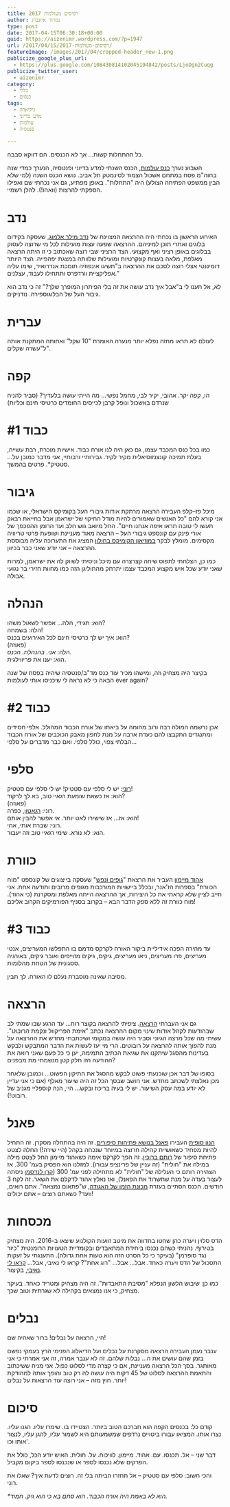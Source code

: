 ```yaml
---
title: רסיסים מעולמות 2017
author: נמרוד איזנברג
type: post
date: 2017-04-15T06:30:18+00:00
guid: https://aizenimr.wordpress.com/?p=1947
url: /2017/04/15/רסיסים-מעולמות-2017/
featureImage: /images/2017/04/cropped-header_new-1.png
publicize_google_plus_url:
  - https://plus.google.com/108430814102045194842/posts/LjoDgn2Cuqg
publicize_twitter_user:
  - aizenimr
category:
  - כללי
  - כנסים
tags:
  - גיקיאדה
  - מדע בדיוני
  - עולמות
  - פנטסיה

---
```

<span lang="he-IL">כל ההתחלות קשות… אך לא הכנסים</span><span lang="en-US">. </span><span lang="he-IL">הם דווקא סבבה</span><span lang="en-US">.</span>

<span lang="he-IL">השבוע נערך <a href="http://2017.olamot-con.org.il/">כנס עולמות</a></span><span lang="en-US">, </span><span lang="he-IL">הכנס השנתי למדע בדיוני ופנטסיה</span><span lang="en-US">, </span><span lang="he-IL">הנערך כמדי שנה בחוה</span><span lang="en-US">"</span><span lang="he-IL">מ פסח במתחם אשכול הצמוד לסינמטק תל אביב</span><span lang="en-US">. </span><span lang="he-IL">נושא הכנס השנה </span><span lang="en-US">(</span><span lang="he-IL">למי שלא הבין ממשפט הפתיחה הצולע</span><span lang="en-US">) </span><span lang="he-IL">היה </span><span lang="en-US">"</span><span lang="he-IL">התחלות</span><span lang="en-US">". </span><span lang="he-IL">באופן מפתיע</span><span lang="en-US">, </span><span lang="he-IL">גם אני נכחתי שם ואפילו הספקתי להרצות </span><span lang="en-US">(</span><span lang="he-IL">וואהו</span><span lang="en-US">!). </span><span lang="he-IL">להלן רשמיי</span><span lang="en-US">.</span>

# <span lang="he-IL">נדב</span>

<span lang="he-IL">האירוע הראשון בו נכחתי היה ההרצאה המצוינת של <a href="http://www.fantastic-library.com/">נדב מילר אלמוג</a></span><span lang="en-US">, </span><span lang="he-IL">שעסקה בקידום בלוגים ואתרי תוכן למיניהם</span><span lang="en-US">. </span><span lang="he-IL">ההרצאה שפעה עצות מועילות לכל מי שרוצה לעסוק בבלוגים באופן רציני ואף מקצועי</span><span lang="en-US">. </span><span lang="he-IL">הצד הרציני שבי רוצה שאכתוב כי זו היתה הרצאה מאלפת</span><span lang="en-US">, </span><span lang="he-IL">מלאה בעצות קונקרטיות ומועילות שלוותה במצגת יפהפייה</span><span lang="en-US">. </span><span lang="he-IL">הצד היותר דומיננטי אצלי רוצה לסכם את ההרצאה ב</span><span lang="en-US">"</span><span lang="he-IL">תשיגו אינפוזיה תומכת אנדרואיד</span><span lang="en-US">, </span><span lang="he-IL">שימו עליה אפליקציית וורדפרס ותתחילו לעבוד, עצלנים</span><span lang="en-US">."</span>

<span lang="he-IL">לא</span><span lang="en-US">, </span><span lang="he-IL">אל תענו לי ב</span><span lang="en-US">"</span><span lang="he-IL">אבל איך נדב עושה את זה בלי הפיתרון המופרך שלך</span><span lang="en-US">?" </span><span lang="he-IL">זה כי נדב הוא גיבור העל של הבלוגוספירה</span><span lang="en-US">. </span><span lang="he-IL">נודניקים</span><span lang="en-US">.</span>

# <span lang="he-IL">עברית</span>

<span lang="he-IL">לעולם לא תראו מחזה נפלא יותר מנערה האומרת </span><span lang="en-US">"10 </span><span lang="he-IL">שקל</span><span lang="en-US">" </span><span lang="he-IL">ואחותה המתקנת אותה ל</span><span lang="en-US">"</span><span lang="he-IL">עשרה שקלים</span><span lang="en-US">".</span>

# <span lang="he-IL">קפה</span>

<span lang="he-IL">הו, קפה יקר</span><span lang="en-US">. </span><span lang="he-IL">אהובי</span><span lang="en-US">, </span><span lang="he-IL">יקיר לבי</span><span lang="en-US">, </span><span lang="he-IL">מחמל נפשי… מה הייתי עושה בלעדיך</span><span lang="en-US">? (</span><span lang="he-IL">סביר להניח שנרדם באשכול ונופל קרבן לכייסים החומדים כרטיסי חינם וכליות</span><span lang="en-US">)</span>

# <span lang="he-IL">כבוד </span><span lang="en-US">#1</span>

<span lang="he-IL">כמו בכל כנס המכבד עצמו</span><span lang="en-US">, </span><span lang="he-IL">גם כאן היה לנו אורח כבוד</span><span lang="en-US">. </span><span lang="he-IL">אישיות מוכרת</span><span lang="en-US">, </span><span lang="he-IL">רבת עשייה</span><span lang="en-US">, </span><span lang="he-IL">בעלת תמיכה קונצנזוסיאלית מקיר לקיר</span><span lang="en-US">. </span><span lang="he-IL">גבירותיי ורבותיי</span><span lang="en-US">, </span><span lang="he-IL">אני מדבר כמובן על… סטטיק*</span><span lang="en-US">. </span><span lang="he-IL">פרטים בהמשך</span><span lang="en-US">.</span>

# <span lang="he-IL">גיבור</span>

<span lang="he-IL">מיכל פז</span><span lang="en-US">&#8211;</span><span lang="he-IL">קלפ העבירה הרצאה מרתקת אודות גיבורי העל בקומיקס הישראלי</span><span lang="en-US">, </span><span lang="he-IL">או שכמו אני קורא להם </span><span lang="en-US">"</span><span lang="he-IL">כל האנשים שאמורים להיות מודל החיקוי של ישראמן אבל בחייאת רבאק תעשו לי טובה תראו איפה אנחנו חיים</span><span lang="en-US">". </span><span lang="he-IL">החל מיואב גוש חלב ועד הרומן ההפכפך של אורי פינק עם קונספט גיבורי העל – הרצאה מאוד מעניינת ושופעת פרטי טריוויה מקסימים</span><span lang="en-US">. </span><span lang="he-IL">מומלץ לבקר <a href="http://www.cartoon.org.il/">במוזיאון הקומיקס בחולון</a> המציג את התערוכה עליה מבוססת ההרצאה &#8211; אני יודע שאני כבר בכיוון.<br /> </span>

כמו כן, הצלחתי לתפוס שיחה קצרצרה עם מיכל וניסיתי לשווק לה את ישראמן, למרות שאני יודע שכל איש מקצוע המכבד עצמו יתרחק מהחוליגן הזה כמו מחוות חזירי בר נגועי אבולה.

# הנהלה

הוא: תגידי, הלה&#8230; אפשר לשאול משהו?  
הלה: בשמחה!  
הוא: איך יש לך כרטיסי חינם לכל האירועים בכנס?  
(פאוזה)  
הלה: _אני. בהנהלת. הכנס._  
הוא: יענו את פריווילגית.

בקיצר היה מצחיק וזה, ומישהו מכיר עוד כנס מד"ב/פנטסיה שיהיה בפסח של שנה הבאה כי לא נראה לי שיכניסו אותי לעולמות ever again?

# כבוד #2

אכן נרשמה המולה רבה ורוב מהומה על ביאתו של אורח הכבוד המהולל. אלפי חסידים ומתנגדים התקבצו להם כעדת ארבה על מנת לחפון מאבק הכוכבים של אורח הכבוד הבלתי צפוי, כולל סלפי. ואם כבר מדברים על סלפי&#8230;

# סלפי

[רוני][1]: יש לי סלפי עם סטטיק! יש לי סלפי עם סטטיק!  
הוא: אז כשאת שומעת רגאיי טוב, בא לך לרקוד?  
(פאוזה)  
רוני: [רגאטון][2], כפרה.  
הוא: אז&#8230; אז שישירו לאט יותר. אי אפשר להבין אותם!  
רוני: שברת אותי, אחי.  
הוא: לא נורא. שימי רגאיי טוב וזה יעבור.

# כוורת

[אהוד מיימון][3] העביר את הרצאת "[גופים ונפש][4]" שעסקה בייצוגים של קונספט "מוח הכוורת" בספרות הז'אנר, ובכלל ביישויות המורכבות מגופים מרובים ותודעה אחת. אני חייב לציין שלא קראתי את כל היצירות, אך ההרצאה הייתה מאלפת ומסקרנת (כי אהוד). מוח כוורת זה ללא ספק הדבר הבא &#8211; בקרוב בסניף הפורמיקים הקרוב אליכם!

# כבוד #3

עד מהירה הפכה אידיליית ביקור האורח לקרקס מדמם בו התפלשו המעריצים, אנטי מעריצים, פרו מעריצים, ניאו מעריצים, גיקים, גיקים מזוייפים ואובר גיקים, באורגיה ססגונית של הטחת מהלומות.

מסיבה שאינה מוסברת נעלם לו האורח. לך תבין.

# הרצאה

גם אני העברתי [הרצאה][5]. ציפיתי להרצאה בקוצר רוח&#8230; עד הרגע שבו שמתי לב שבהודעות לקהל אודות שינוי מקום ההרצאה נכתב "אימת הפריקוול ונקמת _הרובוט_". עשיתי מה שכל מרצה הגיוני וסביר היה עושה במקומי ושיכתבתי מחדש את ההרצאה על מנת להפוך אותה להרצאה על רובוטים. הרי מי יעז לעשות את הדבר המתבקש ולבקש בעדינות מהסגל שיתקנו את שגיאת הכתיב התמימה, יען כי כל פעם שאני רואה את ההודעה הזו חלק קטן מנשמתי מת מבפנים?

בסופו של דבר אכן שוכנעתי פשוט לבקש מהסגל את התיקון הפשוט&#8230; וכמובן שלאחר מכן נאלצתי לשכתב מחדש. אני חושב שבסך הכל זה היה שיעור מאלף (אם כי אני עדיין לא יודע במה עסק השיעור. יש לי בעיה בריכוז ובקש&#8230; היי, הנה קוספליי מגניב של רובוט!).

# פאנל

[הנון סופית][6] העבירו [פאנל בנושא פתיחות סיפורים][7]. זה היה בהתחלה מסקרן. זה התחיל להיות מפחיד כשאושיית קהילה חרוצה במיוחד שנכחה בקהל (היי שירה!) החלה לצטט פתיחת סיפור של [רותם ברוכין][8]. זה הפך לקרקס אימה כשאהוד מיימון החל לצטט מילה במילה את "חולית" (זה עניין של פרינציפ עבורו). למזלנו הוא הפסיק בעמ' 300. אז הצהירה רותם כי העלילה של "חולית" לא מתחילה לפני עמ' 300 ([קרן לנדסמן][9] ניסתה לעצור בעדה על מנת שתשרוד את הפאנל), ואז נאלץ אהוד לדקלם את השאר. זה לקח 3 חודשים. הכנס הסתיים בעזרת [מכונת הזמן של האגודה][10], ש"פתאום נמצאה". אתם רואים, וועד? כשאתם רוצים &#8211; אתם יכולים!

# מכסחות

הדס סלוין ויערה כהן שחטו בחדווה את מיטב זוועות הקולנוע שיצאו ב-2016. היה מצחיק בטירוף. נהניתי כשהם נכנסו ביחידת המתאבדים ובקומדיית הטעויות הרומנטית "כיור נגד סופרמן" (בעיקר כי כל הסרט הזה הוא טעות אחת גדולה). התענגתי על זעקות התסכול של הדס ויערה כאחד. אבל&#8230; אבל&#8230; "רוג אחת"? קראו לי נאיבי, אבל&#8230; [קראו לי נאיבי][11], בקיצור.

כמו כן: שיבוש הלשון הנפלא "מסיבת התאבדות". זה היה מצחיק ומטריד כאחד. בעיקר מצחיק, כי אנו נמצאים בקהילה לא שגרתית וטוב שכך.

# נבלים

היי, הרצאה על נבלים! ברור שאהיה שם!

ענבר נעמן העבירה הרצאה מסקרנת על נבלים ועל הדיאלוג הפנימי הרץ בעמקי נפשם בזמן שהם עושים את ה&#8230; נבלות שלהם. זה לא ענבר אמרה, זה אני אמרתי כי אני מאותגר. בסך הכל הרצאה מעניינת, אם כי קצרה מדי לסלוט כפול. אני מניח ששיכתוב והתאמת ההרצאה לסלוט של 45 דקות היה עושה לה רק טוב והופך אותה למהודקת יותר. חוץ מזה &#8211; אני רוצה עוד הרצאות על נבלים!

# סיכום

קודם כל: בכנסים הקפה הוא חברכם הטוב ביותר. הצטיידו בו. שימרו עליו. הגנו עליו. נצרו אותו. המציאו עבורו ביטויים נרדפים שמשמעותם היא לשמור עליו, להגן עליו, לנצור אותו וכו'.

דבר שני &#8211; אל. תכנסו. עם. אהוד. מיימון. לוויכוח. על. חולית. האיש יודע הכל, כולל את הפרקים שלא נכנסו לספר או שנכנסו לספר ביקום מקביל.

והכי חשוב: סלפי עם סטטיק &#8211; אל תחזרו הביתה בלי זה. רוצים לדעת איך? שאלו את רוני.

_*הוא לא באמת היה אורח הכבוד. הוא סתם בא כי הוא גיק. חמוד._

 [1]: https://gelbfish.wordpress.com/
 [2]: http://shironet.mako.co.il/artist?type=lyrics&lang=1&prfid=16958&wrkid=40116
 [3]: http://my2centssf.blogspot.com
 [4]: http://www.olamot-con.org.il/Program/#mylightbox20357
 [5]: /2017/04/03/%d7%9b%d7%a0%d7%a1-%d7%9b%d7%a0%d7%a1-%d7%aa%d7%a8%d7%93%d7%95%d7%a3/
 [6]: /2015/08/05/%d7%94%d7%95%d7%90-%d7%95%d7%94%d7%99%d7%90-2/
 [7]: http://www.olamot-con.org.il/Program/#mylightbox20481
 [8]: http://rotemwrites.com/
 [9]: http://www.realitybugs.me
 [10]: /2015/10/10/%d7%90%d7%96-%d7%90%d7%99%d7%a4%d7%94-%d7%94%d7%9e%d7%9b%d7%95%d7%a0%d7%94-%d7%a7%d7%99%d7%91%d7%99%d7%a0%d7%99%d7%9e%d7%98/
 [11]: /2016/12/20/%d7%aa%d7%a7%d7%95%d7%95%d7%94-%d7%97%d7%93%d7%a9%d7%94-%d7%95%d7%a9%d7%9e%d7%94-%d7%a8%d7%95%d7%92-%d7%90%d7%97%d7%aa/